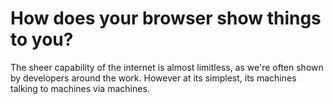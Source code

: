 # How does your browser show things to you?

The sheer capability of the internet is almost limitless, as we're often shown by developers around the work. However at its simplest, its machines talking to machines via machines.
